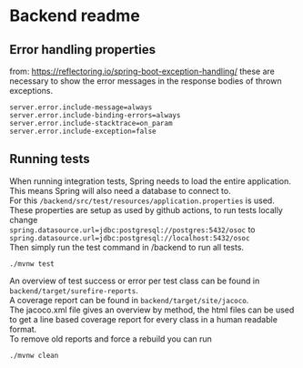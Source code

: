 # Backend readme

## Error handling properties
from: https://reflectoring.io/spring-boot-exception-handling/
these are necessary to show the error messages in the response bodies of thrown exceptions.
```
server.error.include-message=always
server.error.include-binding-errors=always
server.error.include-stacktrace=on_param
server.error.include-exception=false
```

## Running tests
When running integration tests, Spring needs to load the entire application. \
This means Spring will also need a database to connect to. \
For this ```/backend/src/test/resources/application.properties``` is used. \
These properties are setup as used by github actions, to run tests locally change \
```spring.datasource.url=jdbc:postgresql://postgres:5432/osoc```
to ```spring.datasource.url=jdbc:postgresql://localhost:5432/osoc``` \
Then simply run the test command in /backend to run all tests.
```
./mvnw test
```
An overview of test success or error per test class can be found in ```backend/target/surefire-reports```. \
A coverage report can be found in ```backend/target/site/jacoco```. \
The jacoco.xml file gives an overview by method, the html files can be used 
to get a line based coverage report for every class in a human readable format. \
To remove old reports and force a rebuild you can run
```
./mvnw clean
```